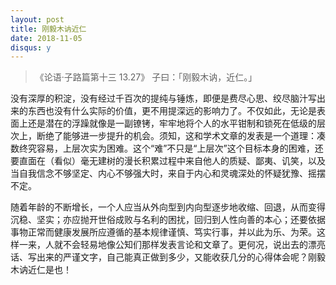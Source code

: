 ```yaml
---
layout: post
title: 刚毅木讷近仁
date: 2018-11-05
disqus: y
---
```


> 《论语·子路篇第十三 13.27》 子曰：「刚毅木讷，近仁。」

没有深厚的积淀，没有经过千百次的提纯与锤炼，即便是费尽心思、绞尽脑汁写出来的东西也没有什么实际的价值，更不用提深远的影响力了。不仅如此，无论是表面上还是潜在的浮躁就像是一副镣铐，牢牢地将个人的水平钳制和锁死在低级的层次上，断绝了能够进一步提升的机会。须知，这和学术文章的发表是一个道理：凑数终究容易，上层次实为困难。这个“难”不只是“上层次”这个目标本身的困难，还要直面在（看似）毫无建树的漫长积累过程中来自他人的质疑、鄙夷、讥笑，以及当自我信念不够坚定、内心不够强大时，来自于内心和灵魂深处的怀疑犹豫、摇摆不定。

随着年龄的不断增长，一个人应当从外向型到内向型逐步地收缩、回退，从而变得沉稳、坚实；亦应抛开世俗成败与名利的困扰，回归到人性向善的本心；还要依据事物正常而健康发展所应遵循的基本规律谨慎、笃实行事，并以此为乐、为荣。这样一来，人就不会轻易地像公知们那样发表言论和文章了。更何况，说出去的漂亮话、写出来的严谨文字，自己能真正做到多少，又能收获几分的心得体会呢？刚毅木讷近仁是也！
